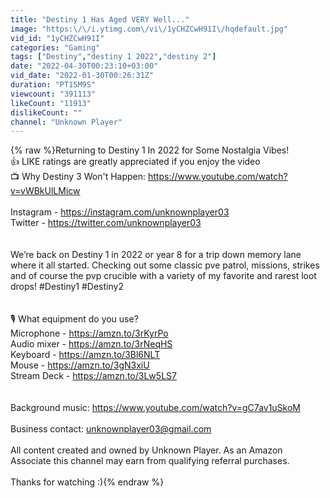 ```yaml
---
title: "Destiny 1 Has Aged VERY Well..."
image: "https:\/\/i.ytimg.com\/vi\/1yCHZCwH91I\/hqdefault.jpg"
vid_id: "1yCHZCwH91I"
categories: "Gaming"
tags: ["Destiny","destiny 1 2022","destiny 2"]
date: "2022-04-30T00:23:10+03:00"
vid_date: "2022-01-30T00:26:31Z"
duration: "PT15M9S"
viewcount: "391113"
likeCount: "11913"
dislikeCount: ""
channel: "Unknown Player"
---
```

{% raw %}Returning to Destiny 1 In 2022 for Some Nostalgia Vibes!<br />👍 LIKE ratings are greatly appreciated if you enjoy the video<br />📺 Why Destiny 3 Won't Happen: <a rel="nofollow" target="blank" href="https://www.youtube.com/watch?v=vWBkUlLMicw">https://www.youtube.com/watch?v=vWBkUlLMicw</a><br /><br />Instagram - <a rel="nofollow" target="blank" href="https://instagram.com/unknownplayer03">https://instagram.com/unknownplayer03</a><br />Twitter - <a rel="nofollow" target="blank" href="https://twitter.com/unknownplayer03">https://twitter.com/unknownplayer03</a><br /><br /><br />We’re back on Destiny 1 in 2022 or year 8 for a trip down memory lane where it all started. Checking out some classic pve patrol, missions, strikes and of course the pvp crucible with a variety of my favorite and rarest loot drops! #Destiny1 #Destiny2<br /><br /><br />🎙 What equipment do you use?<br />Microphone - <a rel="nofollow" target="blank" href="https://amzn.to/3rKyrPo">https://amzn.to/3rKyrPo</a> <br />Audio mixer - <a rel="nofollow" target="blank" href="https://amzn.to/3rNeqHS">https://amzn.to/3rNeqHS</a><br />Keyboard - <a rel="nofollow" target="blank" href="https://amzn.to/3Bl6NLT">https://amzn.to/3Bl6NLT</a><br />Mouse - <a rel="nofollow" target="blank" href="https://amzn.to/3gN3xiU">https://amzn.to/3gN3xiU</a><br />Stream Deck - <a rel="nofollow" target="blank" href="https://amzn.to/3Lw5LS7">https://amzn.to/3Lw5LS7</a><br /><br /><br />Background music: <a rel="nofollow" target="blank" href="https://www.youtube.com/watch?v=gC7av1uSkoM">https://www.youtube.com/watch?v=gC7av1uSkoM</a><br /><br />Business contact: unknownplayer03@gmail.com<br /><br />All content created and owned by Unknown Player. As an Amazon Associate this channel may earn from qualifying referral purchases. <br /><br />Thanks for watching :){% endraw %}
